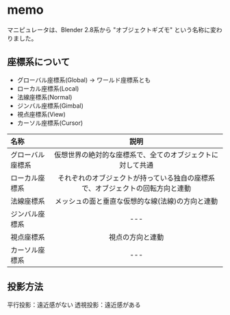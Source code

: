 # memo

マニピュレータは、Blender 2.8系から "オブジェクトギズモ" という名称に変わりました。


## 座標系について

- グローバル座標系(Global)  -> ワールド座標系とも
- ローカル座標系(Local)  
- 法線座標系(Normal)  
- ジンバル座標系(Gimbal)  
- 視点座標系(View)  
- カーソル座標系(Cursor)  

| 名称 | 説明 |
|:------|:--------:|
| グローバル座標系 | 仮想世界の絶対的な座標系で、全てのオブジェクトに対して共通 |  
| ローカル座標系 | それぞれのオブジェクトが持っている独自の座標系で、オブジェクトの回転方向と連動 |  
| 法線座標系 | メッシュの面と垂直な仮想的な線(法線)の方向と連動 |  
| ジンバル座標系 | --- |  
| 視点座標系 | 視点の方向と連動 |  
| カーソル座標系 | --- |  





## 投影方法

平行投影：遠近感がない
透視投影：遠近感がある

